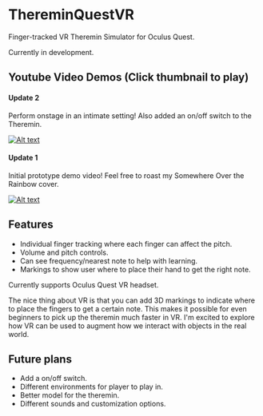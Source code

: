 # ThereminQuestVR
Finger-tracked VR Theremin Simulator for Oculus Quest.

Currently in development.

## Youtube Video Demos (Click thumbnail to play)

#### Update 2
Perform onstage in an intimate setting! Also added an on/off switch to the Theremin.

[![Alt text](https://img.youtube.com/vi/qwFDhWL14CI/0.jpg)](https://www.youtube.com/watch?v=qwFDhWL14CI)

#### Update 1
Initial prototype demo video! Feel free to roast my Somewhere Over the Rainbow cover.


[![Alt text](https://img.youtube.com/vi/QbE59mgRsM8/0.jpg)](https://www.youtube.com/watch?v=QbE59mgRsM8)



## Features
* Individual finger tracking where each finger can affect the pitch.
* Volume and pitch controls.
* Can see frequency/nearest note to help with learning.
* Markings to show user where to place their hand to get the right note.

Currently supports Oculus Quest VR headset.

The nice thing about VR is that you can add 3D markings to indicate where to place the fingers to get a certain note. This makes it possible for even beginners to pick up the theremin much faster in VR. I'm excited to explore how VR can be used to augment how we interact with objects in the real world.

## Future plans
* Add a on/off switch.
* Different environments for player to play in.
* Better model for the theremin.
* Different sounds and customization options.
